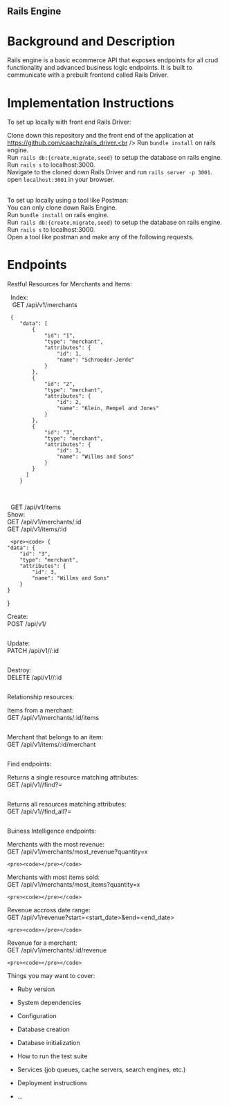 ## Rails Engine

# Background and Description
Rails engine is a basic ecommerce API that exposes endpoints for all crud functionality and advanced business logic endpoints. It is built to communicate with a prebuilt frontend called Rails Driver.

# Implementation Instructions
To set up locally with front end Rails Driver:<br />

Clone down this repository and the front end of the application at https://github.com/caachz/rails_driver.<br />
Run `bundle install` on rails engine.<br />
Run `rails db:{create,migrate,seed}` to setup the database on rails engine.<br />
Run `rails s` to localhost:3000.<br />
Navigate to the cloned down Rails Driver and run `rails server -p 3001`.<br />
open `localhost:3001` in your browser.<br /><br />

To set up locally using a tool like Postman:<br />
You can only clone down Rails Engine.<br />
Run `bundle install` on rails engine.<br />
Run `rails db:{create,migrate,seed}` to setup the database on rails engine.<br />
Run `rails s` to localhost:3000.<br />
Open a tool like postman and make any of the following requests.<br />

# Endpoints

Restful Resources for Merchants and Items: 
  
  &nbsp;&nbsp;Index: <br />
    &nbsp;&nbsp;&nbsp;GET /api/v1/merchants<br />
    
  
  <pre><code> { 
    "data": [
        {
            "id": "1",
            "type": "merchant",
            "attributes": {
                "id": 1,
                "name": "Schroeder-Jerde"
            }
        },
        {
            "id": "2",
            "type": "merchant",
            "attributes": {
                "id": 2,
                "name": "Klein, Rempel and Jones"
            }
        },
        {
            "id": "3",
            "type": "merchant",
            "attributes": {
                "id": 3,
                "name": "Willms and Sons"
            }
        }
      ]
    }</pre></code><br />
  
  &nbsp;&nbsp;GET /api/v1/items<br />
  Show: <br />
    GET /api/v1/merchants/:id<br />
    GET /api/v1/items/:id<br />
    
     <pre><code> {
    "data": {
        "id": "3",
        "type": "merchant",
        "attributes": {
            "id": 3,
            "name": "Willms and Sons"
        }
    }
}</pre></code><br />
  
  Create: <br />
    POST /api/v1/<resource><br />
  
  <pre><code></pre></code>
  
  Update: <br />
    PATCH /api/v1/<resource>/:id<br />
  
  <pre><code></pre></code>
  
  Destroy: <br />
    DELETE /api/v1/<resource>/:id<br />
  
  <pre><code></pre></code>
  
 Relationship resources:<br />
 
  Items from a merchant:<br />
   GET /api/v1/merchants/:id/items<br />
   
   <pre><code></pre></code>
   
  Merchant that belongs to an item:<br />
   GET /api/v1/items/:id/merchant<br />
   
   <pre><code></pre></code>

Find endpoints: <br />

  Returns a single resource matching attributes:<br />
    GET /api/v1/<resource>/find?<attribute>=<value><br />
  
  <pre><code></pre></code>
  
  Returns all resources matching attributes:<br />
    GET /api/v1/<resource>/find_all?<attribute>=<value><br />
  
  <pre><code></pre></code>
  
 Buiness Intelligence endpoints:<br />
 
  Merchants with the most revenue: <br />
    GET /api/v1/merchants/most_revenue?quantity=x<br />
    
    <pre><code></pre></code>
    
  Merchants with most items sold:<br />
    GET /api/v1/merchants/most_items?quantity=x<br />
    
    <pre><code></pre></code>
    
  Revenue accross date range: <br />
    GET /api/v1/revenue?start=<start_date>&end=<end_date><br />
    
    <pre><code></pre></code>
    
  Revenue for a merchant: <br />
    GET /api/v1/merchants/:id/revenue<br />
    
    <pre><code></pre></code>
  
  
  
Things you may want to cover:

* Ruby version

* System dependencies

* Configuration

* Database creation

* Database initialization

* How to run the test suite

* Services (job queues, cache servers, search engines, etc.)

* Deployment instructions

* ...
